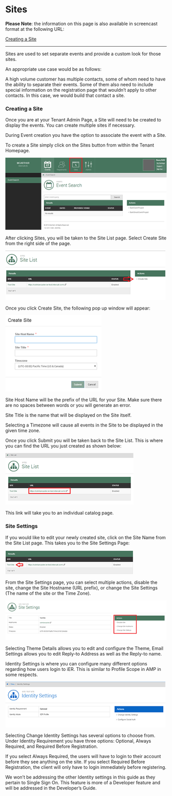 # Sites

**Please Note**: the information on this page is also available in screencast format at the following URL:

[Creating a Site](https://youtu.be/7PdzqX0ZDDk)

---

 Sites are used to set separate events and provide a custom look for those sites.

 An appropriate use case would be as follows:

 A high volume customer has multiple contacts, some of whom need to have the ability to separate their events. Some of them also need to include special information on the registration page that wouldn’t apply to other contacts. In this case, we would build that contact a site.


### Creating a Site


Once you are at your Tenant Admin Page, a Site will need to be created to display the events. You can create multiple sites if necessary.

During Event creation you have the option to associate the event with a Site.

To create a Site simply click on the Sites button from within the Tenant Homepage.  

![Create a Site](img/s1.png)

After clicking Sites, you will be taken to the Site List page. Select Create Site from the right side of the page.

![Create a Site](img/s2.png)

Once you click Create Site, the following pop up window will appear:

![Create a Site](img/s3.png)

Site Host Name will be the prefix of the URL for your Site. Make sure there are no spaces between words or you will generate an error.

Site Title is the name that will be displayed on the Site itself.

Selecting a Timezone will cause all events in the Site to be displayed in the given time zone.

Once you click Submit you will be taken back to the Site List. This is where you can find the URL you just created as shown below:

![Create a Site](img/s4.png)

This link will take you to an individual catalog page.


### Site Settings


If you would like to edit your newly created site, click on the Site Name from the Site List page. This takes you to the Site Settings Page:

![Create a Site](img/s5.png)

From the Site Settings page, you can select multiple actions, disable the site, change the Site Hostname (URL prefix), or change the Site Settings (The name of the site or the Time Zone).

![Create a Site](img/s6.png)

Selecting Theme Details allows you to edit and configure the Theme, Email Settings allows you to edit Reply-to Address as well as the Reply-to name.

Identity Settings is where you can configure many different options regarding how users login to iER. This is similar to Profile Scope in AMP in some respects.

![Create a Site](img/s7.png)

Selecting Change Identity Settings has several options to choose from. Under Identity Requirement you have three options: Optional, Always Required, and Required Before Registration.

If you select Always Required, the users will have to login to their account before they see anything on the site. If you select Required Before Registration, the client will only have to login immediately before registering.

We won’t be addressing the other Identity settings in this guide as they pertain to Single Sign On. This feature is more of a Developer feature and will be addressed in the Developer’s Guide.
